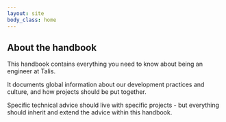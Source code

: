 ```yaml
---
layout: site
body_class: home
---
```


## About the handbook

This handbook contains everything you need to know about being an engineer at Talis.

It documents global information about our development practices and culture, and how projects should be put together.

Specific technical advice should live with specific projects - but everything should inherit and extend the advice
within this handbook.